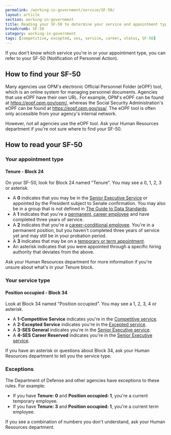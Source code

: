 ```yaml
---
permalink: /working-in-government/service/SF-50/
layout: article
section: working-in-government
title: Reading your SF-50 to determine your service and appointment type
breadcrumb: SF-50
category: working-in-government
tags: [competitive, excepted, ses, service, career, status, SF-50]
---
```


If you don't know which service you're in or your appointment type, you can refer to your SF-50 (Notification of Personnel Action).

## How to find your SF-50

Many agencies use OPM's electronic Official Personnel Folder (eOPF) tool, which is an online system for managing personnel documents. Agencies that use eOPF have their own URL. For example, OPM's eOPF can be found at <a href="https://eopf.opm.gov/opm/">https://eopf.opm.gov/opm/</a>, whereas the Social Security Administration's eOPF can be found at <a href="https://eopf.opm.gov/ssa/">https://eopf.opm.gov/ssa/</a>. The eOPF tool is often only accessible from your agency's internal network.

However, not all agencies use the eOPF tool. Ask your Human Resources department if you're not sure where to find your SF-50.


## How to read your SF-50

### Your appointment type

#### Tenure - Block 24

On your SF-50, look for Block 24 named "Tenure". You may see a 0, 1, 2, 3 or asterisk.

* A **0** indicates that you may be in the [Senior Executive Service](../../service#senior-executive-service) or appointed by the President subject to Senate confirmation. You may also be in a group that is not defined in [The Guide to Data Standards](http://www.opm.gov/feddata/guidance.asp).
* A **1** indicates that you're a [permanent, career employee](../../appointments#career-appointment) and have completed three years of service.
* A **2** indicates that you're a [career-conditional employee](../../appointments#career-conditional-appointment). You're in a permanent position, but you haven't completed three years of service yet and may still be in your probation period.
* A **3** indicates that may be on a [temporary or term appointment](../../appointments#temporary-appointments).
* An asterisk indicates that you were appointed through a specific hiring authority that deviates from the above. 

Ask your Human Resources department for more information if you're unsure about what's in your Tenure block.
 

### Your service type

#### Position occupied - Block 34

Look at Block 34 named "Position occupied". You may see a 1, 2, 3, 4 or asterisk.

* A **1-Competitive Service** indicates you're in the [Competitive service](../../service#competitive-service).
* A **2-Excepted Service** indicates you're in the [Excepted service](../../service#excepted-service).
* A **3-SES General** indicates you're in the [Senior Executive service](../../service#senior-executive-service).
* A **4-SES Career Reserved** indicates you're in the [Senior Executive service](../../service#senior-executive-service).

If you have an asterisk or questions about Block 34, ask your Human Resources department to tell you the service type.

### Exceptions
The Department of Defense and other agencies have exceptions to these rules. For example:

* If you have **Tenure: 0** and **Position occupied: 1**, you're a current temporary employee.
* If you have **Tenure: 3** and **Position occupied: 1**, you're a current term employee.

If you see a combination of numbers you don't understand, ask your Human Resources department.
